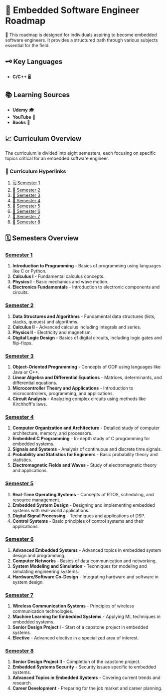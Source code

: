 # 🚀 Embedded Software Engineer Roadmap

🌟 This roadmap is designed for individuals aspiring to become embedded software engineers. It provides a structured path through various subjects essential for the field.

## 🗝️ Key Languages

- **C/C++** 🖥️

## 📚 Learning Sources

- **Udemy** 🎓
- **YouTube** 🎥
- **Books** 📖

## 📈 Curriculum Overview

The curriculum is divided into eight semesters, each focusing on specific topics critical for an embedded software engineer.

### 📎 Curriculum Hyperlinks

1. [🗒️ Semester 1](#semester-1)
2. [📘 Semester 2](#semester-2)
3. [📙 Semester 3](#semester-3)
4. [📗 Semester 4](#semester-4)
5. [📒 Semester 5](#semester-5)
6. [📓 Semester 6](#semester-6)
7. [📔 Semester 7](#semester-7)
8. [📕 Semester 8](#semester-8)

## 🗓 Semesters Overview

### [Semester 1](semesters/sem1.md)

1. **Introduction to Programming** - Basics of programming using languages like C or Python.
2. **Calculus I** - Fundamental calculus concepts.
3. **Physics I** - Basic mechanics and wave motion.
4. **Electronics Fundamentals** - Introduction to electronic components and circuits.

### [Semester 2](semesters/sem2.md)
1. **Data Structures and Algorithms** - Fundamental data structures (lists, stacks, queues) and algorithms.
2. **Calculus II** - Advanced calculus including integrals and series.
3. **Physics II** - Electricity and magnetism.
4. **Digital Logic Design** - Basics of digital circuits, including logic gates and flip-flops.

### [Semester 3](semesters/sem3.md)
1. **Object-Oriented Programming** - Concepts of OOP using languages like Java or C++.
2. **Linear Algebra and Differential Equations** - Matrices, determinants, and differential equations.
3. **Microcontroller Theory and Applications** - Introduction to microcontrollers, programming, and applications.
4. **Circuit Analysis** - Analyzing complex circuits using methods like Kirchhoff's laws.

### [Semester 4](semesters/sem4.md)
1. **Computer Organization and Architecture** - Detailed study of computer architecture, memory, and processors.
2. **Embedded C Programming** - In-depth study of C programming for embedded systems.
3. **Signals and Systems** - Analysis of continuous and discrete time signals.
4. **Probability and Statistics for Engineers** - Basic probability theory and statistics.
5. **Electromagnetic Fields and Waves** - Study of electromagnetic theory and applications.

### [Semester 5](semesters/sem5.md)
1. **Real-Time Operating Systems** - Concepts of RTOS, scheduling, and resource management.
2. **Embedded System Design** - Designing and implementing embedded systems with real-world applications.
3. **Digital Signal Processing** - Techniques and applications of DSP.
4. **Control Systems** - Basic principles of control systems and their applications.

### [Semester 6](semesters/sem6.md)
1. **Advanced Embedded Systems** - Advanced topics in embedded system design and programming.
2. **Computer Networks** - Basics of data communication and networking.
3. **System Modeling and Simulation** - Techniques for modeling and simulating engineering systems.
4. **Hardware/Software Co-Design** - Integrating hardware and software in system design.

### [Semester 7](semesters/sem7.md)
1. **Wireless Communication Systems** - Principles of wireless communication technologies.
2. **Machine Learning for Embedded Systems** - Applying ML techniques in embedded systems.
3. **Senior Design Project I** - Start of a capstone project in embedded systems.
4. **Elective** - Advanced elective in a specialized area of interest.

### [Semester 8](semesters/sem8.md)
1. **Senior Design Project II** - Completion of the capstone project.
2. **Embedded Systems Security** - Security issues specific to embedded systems.
3. **Advanced Topics in Embedded Systems** - Covering current trends and research.
4. **Career Development** - Preparing for the job market and career planning.
